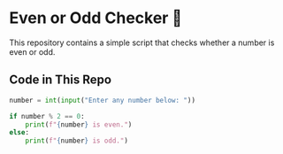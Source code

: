 # Even or Odd Checker 🔢  

This repository contains a simple script that checks whether a number is even or odd.  

## Code in This Repo  
```python
number = int(input("Enter any number below: "))  

if number % 2 == 0:  
    print(f"{number} is even.")  
else:  
    print(f"{number} is odd.")  
